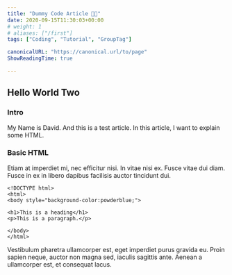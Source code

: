 ```yaml
---
title: "Dummy Code Article 👨‍💻"
date: 2020-09-15T11:30:03+00:00
# weight: 1
# aliases: ["/first"]
tags: ["Coding", "Tutorial", "GroupTag"]

canonicalURL: "https://canonical.url/to/page"
ShowReadingTime: true

---
```


## Hello World Two

### Intro

My Name is David. And this is a test article. In this article, I want to explain some HTML. 

### Basic HTML

Etiam at imperdiet mi, nec efficitur nisi. In vitae nisi ex. Fusce vitae dui diam. Fusce in ex in libero dapibus facilisis auctor tincidunt dui.

```
<!DOCTYPE html>
<html>
<body style="background-color:powderblue;">

<h1>This is a heading</h1>
<p>This is a paragraph.</p>

</body>
</html>
```

Vestibulum pharetra ullamcorper est, eget imperdiet purus gravida eu. Proin sapien neque, auctor non magna sed, iaculis sagittis ante. Aenean a ullamcorper est, et consequat lacus. 